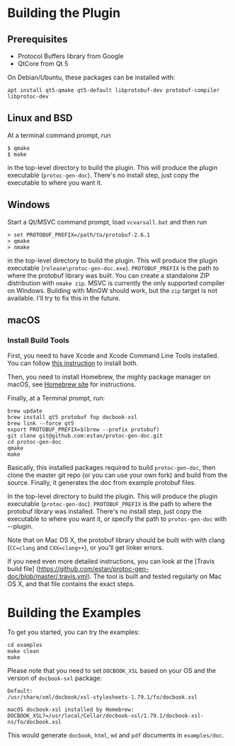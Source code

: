 # Building the Plugin

## Prerequisites

* Protocol Buffers library from Google
* QtCore from Qt 5

On Debian/Ubuntu, these packages can be installed with:

    apt install qt5-qmake qt5-default libprotobuf-dev protobuf-compiler libprotoc-dev

## Linux and BSD

At a terminal command prompt, run

    $ qmake
    $ make

in the top-level directory to build the plugin. This will produce the plugin
executable (`protoc-gen-doc`). There's no install step, just copy the executable to
where you want it.

## Windows

Start a Qt/MSVC command prompt, load `vcvarsall.bat` and then run

    > set PROTOBUF_PREFIX=/path/to/protobuf-2.6.1
    > qmake
    > nmake

in the top-level directory to build the plugin. This will produce the plugin
executable (`release\protoc-gen-doc.exe`). `PROTOBUF_PREFIX` is the path to where the
protobuf library was built. You can create a standalone ZIP distribution with `nmake
zip`. MSVC is currently the only supported compiler on Windows. Building with MinGW
should work, but the `zip` target is not available. I'll try to fix this in the
future.

## macOS

### Install Build Tools
First, you need to have Xcode and Xcode Command Line Tools installed. You can follow 
[this instruction](https://railsapps.github.io/xcode-command-line-tools.html) to 
install both.

Then, you need to install Homebrew, the mighty package manager on macOS, see 
[Homebrew site](http://brew.sh) for instructions.

Finally, at a Terminal prompt, run:
```
brew update
brew install qt5 protobuf fop docbook-xsl
brew link --force qt5
export PROTOBUF_PREFIX=$(brew --prefix protobuf)
git clone git@github.com:estan/protoc-gen-doc.git
cd protoc-gen-doc
qmake
make
```
Basically, this installed packages required to build `protoc-gen-doc`, then clone 
the master git repo (or you can use your own fork) and build from the source. 
Finally, it generates the doc from example protobuf files.

In the top-level directory to build the plugin. This will produce the plugin
executable (`protoc-gen-doc`). `PROTOBUF_PREFIX` is the path to where the protobuf
library was installed. There's no install step, just copy the executable to where you
want it, or specify the path to `protoc-gen-doc` with --plugin.

Note that on Mac OS X, the protobuf library should be built with with clang
(`CC=clang` and `CXX=clang++`), or you'll get linker errors.

If you need even more detailed instructions, you can look at the [Travis build file] (https://github.com/estan/protoc-gen-doc/blob/master/.travis.yml). 
The tool is built and tested regularly on Mac OS X, and that file contains 
the exact steps.

# Building the Examples

To get you started, you can try the examples:
```
cd examples
make clean
make
```

Please note that you need to set `DOCBOOK_XSL` based on your OS and the version of `docbook-sxl` package:
```
Default: 
/usr/share/xml/docbook/xsl-stylesheets-1.79.1/fo/docbook.xsl

macOS docbook-xsl installed by Homebrew:
DOCBOOK_XSL?=/usr/local/Cellar/docbook-xsl/1.79.1/docbook-xsl-ns/fo/docbook.xsl
```

This would generate `docbook`, `html`, `md` and `pdf` documents in `examples/doc`.
